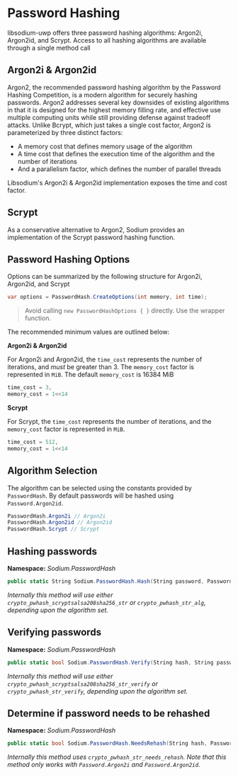 # Password Hashing

libsodium-uwp offers three password hashing algorithms: Argon2i, Argon2id, and Scrypt. Access to all hashing algorithms are available through a single method call

## Argon2i & Argon2id

Argon2, the recommended password hashing algorithm by the Password Hashing Competition, is a modern algorithm for securely hashing passwords. Argon2 addresses several key downsides of existing algorithms in that it is designed for the highest memory filling rate, and effective use multiple computing units while still providing defense against tradeoff attacks. Unlike Bcrypt, which just takes a single cost factor, Argon2 is parameterized by three distinct factors:

- A memory cost that defines memory usage of the algorithm
- A time cost that defines the execution time of the algorithm and the number of iterations
- And a parallelism factor, which defines the number of parallel threads

Libsodium's Argon2i & Argon2id implementation exposes the time and cost factor.

## Scrypt

As a conservative alternative to Argon2, Sodium provides an implementation of the Scrypt password hashing function.

## Password Hashing Options

Options can be summarized by the following structure for Argon2i, Argon2id, and Scrypt

```C#
var options = PasswordHash.CreateOptions(int memory, int time);
```

> Avoid calling `new PasswordHashOptions { }` directly. Use the wrapper function.

The recommended minimum values are outlined below:

__Argon2i & Argon2id__

For Argon2i and Argon2id, the `time_cost` represents the number of iterations, and _must_ be greater than 3. The `memory_cost` factor is represented in `MiB`. The default `memory_cost` is 16384 MiB

```C#
time_cost = 3,
memory_cost = 1<<14
```

__Scrypt__

For Scrypt, the `time_cost` represents the number of iterations, and the `memory_cost` factor is represented in `MiB`. 

```C#
time_cost = 512,
memory_cost = 1<<14
```

## Algorithm Selection

The algorithm can be selected using the constants provided by `PasswordHash`. By default passwords will be hashed using `Password.Argon2id`.

```C#
PasswordHash.Argon2i // Argon2i
PasswordHash.Argon2id // Argon2id
PasswordHash.Scrypt // Scrypt
```

## Hashing passwords

__Namespace:__ _Sodium.PasswordHash_

```C#
public static String Sodium.PasswordHash.Hash(String password, PasswordHashOptions options, int algorithm = Password.Argon2id)
```

_Internally this method will use either `crypto_pwhash_scryptsalsa208sha256_str` or `crypto_pwhash_str_alg`, depending upon the algorithm set._

## Verifying passwords

__Namespace:__ _Sodium.PasswordHash_

```C#
public static bool Sodium.PasswordHash.Verify(String hash, String password)
```

_Internally this method will use either `crypto_pwhash_scryptsalsa208sha256_str_verify` or `crypto_pwhash_str_verify`, depending upon the algorithm set._

## Determine if password needs to be rehashed

__Namespace:__ _Sodium.PasswordHash_

```C#
public static bool Sodium.PasswordHash.NeedsRehash(String hash, PasswordHashOptions options);
```

_Internally this method uses `crypto_pwhash_str_needs_rehash`. Note that this method only works with `Password.Argon2i` and `Password.Argon2id`._